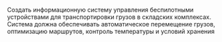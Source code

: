 Создать информационную систему управления беспилотными
устройствами для транспортировки грузов в складских комплексах.
Система должна обеспечивать автоматическое перемещение грузов,
оптимизацию маршрутов, контроль температуры и условий хранения
